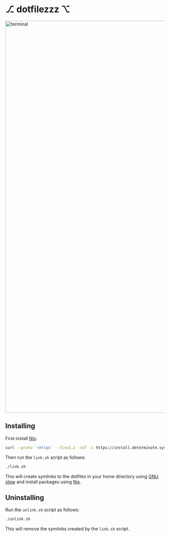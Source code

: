 # ⎇ dotfilezzz ⌥

<img width="1236" alt="terminal" src="https://github.com/davidarny/dotfiles/assets/17799810/6e98a6ae-82d8-4fba-ab46-fd1b03df2241">

## Installing

First install [Nix](https://nixos.org/):

```bash
curl --proto '=https' --tlsv1.2 -sSf -L https://install.determinate.systems/nix | sh -s -- install
```


Then run the `link.sh` script as follows:

```bash
./link.sh
```

This will create symlinks to the dotfiles in your home directory using [GNU stow](https://www.gnu.org/software/stow/) and install packages using [Nix](https://nixos.org/).

## Uninstalling

Run the `unlink.sh` script as follows:

```bash
./unlink.sh
```

This will remove the symlinks created by the `link.sh` script.
